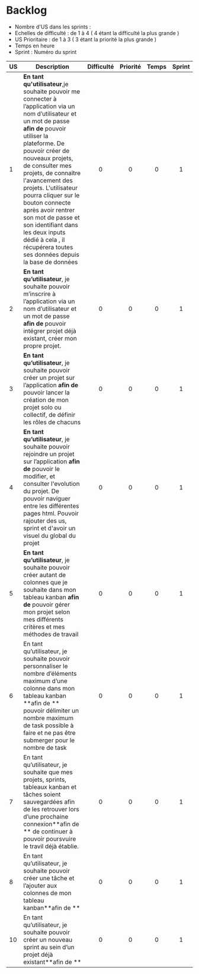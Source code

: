 # Backlog

* Nombre d'US dans les sprints :
* Echelles de difficulté   : de 1 à 4 ( 4 étant la difficulté la plus grande )
* US Prioritaire : de 1 à 3 ( 3 étant la priorité la plus grande )
* Temps en heure
* Sprint : Numéro du sprint

| US    | Description                                                  | Difficulté | Priorité | Temps | Sprint |
| ----- | ------------------------------------------------------------ | :--------: | :------: |:------: |:------: |
| 1  | **En tant qu'utilisateur**,je souhaite pouvoir me connecter à l’application via un nom d’utilisateur et un mot de passe **afin de** pouvoir utiliser la plateforme. De pouvoir créer de nouveaux projets, de consulter mes projets, de connaître l'avancement des projets. L'utilisateur pourra cliquer sur le bouton connecte après avoir rentrer son mot de passe et son identifiant dans les deux inputs dédié à cela , il récupérera toutes ses données depuis la base de données|     0      |   0    |  0  |  1 |
| 2  | **En tant qu’utilisateur**, je souhaite pouvoir m’inscrire à l’application via un nom d’utilisateur et un mot de passe **afin de** pouvoir intégrer projet déjà existant, créer mon propre projet. |     0      |   0   |   0  | 1 |
| 3  | **En tant qu’utilisateur**, je souhaite pouvoir créer un projet sur l’application **afin de** pouvoir lancer la création de mon projet solo ou collectif, de définir les rôles de chacuns |     0     |   0   |   0  |  1 |
| 4  | **En tant qu’utilisateur**, je souhaite pouvoir rejoindre un projet sur l’application **afin de** pouvoir le modifier, et consulter l'evolution du projet. De pouvoir naviguer entre les différentes pages html. Pouvoir rajouter des us, sprint et d'avoir un visuel du global du projet|     0      |    0  |  0 |  1 |
| 5 | **En tant qu’utilisateur**, je souhaite pouvoir créer autant de colonnes que je souhaite dans mon tableau kanban **afin de** pouvoir gérer mon projet selon mes différents critères et mes méthodes de travail |     0     |   0    |  0  | 1 |
| 6 |En tant qu’utilisateur, je souhaite pouvoir personnaliser le nombre d’éléments maximum d’une colonne dans mon tableau kanban **afin de ** pouvoir délimiter un nombre maximum de task possible à faire et ne pas être submerger pour le nombre de task |     0     |   0    |  0  |1 |
| 7 |En tant qu’utilisateur, je souhaite que mes projets, sprints, tableaux kanban et tâches soient sauvegardées afin de les retrouver lors d’une prochaine connexion**afin de ** de continuer à pouvoir poursvuire le travil déjà établie. |     0     |   0    |  0  |1 |
| 8 |En tant qu’utilisateur, je souhaite pouvoir créer une tâche et l’ajouter aux colonnes de mon tableau kanban**afin de ** |     0     |   0    |  0  |1 || |9 |En tant qu’utilisateur, je souhaite pouvoir déplacer les tâches d’une colonne à une autre via un système de « drag and drop »**afin de ** |     0     |   0    |  0  |1 |
| 10 |En tant qu’utilisateur, je souhaite pouvoir créer un nouveau sprint au sein d’un projet déjà existant**afin de ** |     0     |   0    |  0  |1  |
